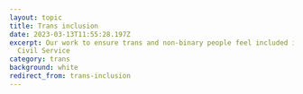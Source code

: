 ```yaml
---
layout: topic
title: Trans inclusion
date: 2023-03-13T11:55:28.197Z
excerpt: Our work to ensure trans and non-binary people feel included in the
  Civil Service
category: trans
background: white
redirect_from: trans-inclusion
---
```

